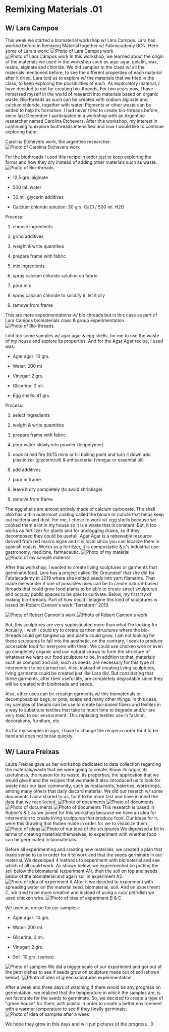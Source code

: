 # Remixing Materials .01
## W/ Lara Campos

This week we started a biomaterial workshop w/ Lara Campos. Lara has worked before in Remixing Material together w/ Fabriacademy BCN. 
Here some of Lara's work:
<img src= "../../images/Lara Campos.png" alt="Photo of Lara Campos work">
<img src= "../../images/Lara.png" alt="Photo of Lara Campos work">
In this workshop, we learned about the origin of the materials we used in the workshop such as agar agar, gelatin, wax, resine, alginate and chloride.
We did samples in the class w/ all the materials mentioned before, to see the different properties of each material after it dried.
Lara told us to explore w/ the materials that we tried in the class, to keep exploring the possibilities of each.
As exploratory material, I have decided to opt for creating bio-threads. For two years now, I have immersed myself in the world of research into materials based on organic waste. Bio-threads as such can be created with sodium alginate and calcium chloride, together with water. Pigments or other waste can be added to help its formation. I had never tried to create bio-threads before, since last December I participated in a workshop with an Argentine researcher named Carolina Etchevers. After this workshop, my interest in continuing to explore biothreads intensified and now I would like to continue exploring them.

Carolina Etchevers work, the argentine researcher:
<img src= "../../images/Carolina.png" alt="Photo of Carolina Etchevers work">


For the biothreads I used this recipe in order just to keep exploring the forms and how they dry instead of adding other materials such as waste.
<img src= "../../images/biothreads copy.jpg" alt="Photo of Bio-threads">

- 12,5 grs. alginate

- 500 ml. water

- 30 ml. glycerin additives

- Calcium chloride solution: 30 grs. CaCl / 500 ml. H2O

Process:

1. choose ingredients 

2. grind additives

3. weight & write quantities 

4. prepare frame with fabric

5. mix ingredients

6. spray calcium chloride solution on fabric

7. pour mix

8. spray calcium chloride to solidify 9. let it dry

10. remove from frame

This are more experimentations w/ bio-threads but in this case as part of Lara Campos biomaterials class & group experimentation.
<img src= "../../images/biohilos4.jpg" alt="Photo of Bio-threads">

I did too some samples w/ agar agar & egg shells, for me to use the waste of my house and explore its properties. And for the Agar Agar recipe, I used was:

- Agar agar: 10 grs.

- Water: 200 ml

- Vinegar: 2 grs.

- Glicerine: 2 ml.

- Egg shells: 41 grs.

Process:
1. select ingredients

2. weight & write quantities

3. prepare frame with fabric

4. pour water slowly into powder (biopolymer)

6. cook at mid fire 10/15 mins or till boiling point and turn it down add plasticizer (glycerin/oil) & antibacterial (vinegar or essential oil)

7. add additives

8. pour in frame

9. leave it dry completely (to avoid shrinkage)

10. remove from frame

The egg shells are almost entirely made of calcium carbonate. The shell also has a thin outermost coating called the bloom or cuticle that helps keep out bacteria and dust.
For me, I chose to work w/ egg shells because we cooked them a lot in my house so it is a waste that is constant. But, it too works as fertilizer for plants and for unclogging drains, so if they decomposed they could be usefull. Agar Agar is a renewable resource derived from red macro algae and it is local since you can localize them in spanish coasts. Works as a fertilizer, it is compostable & it's industrial use: gastronomy, medicine, farmaceutic.
<img src= "../../images/agaragar.jpg" alt="Photo of my material">
<img src= "../../images/agaragar2.jpg" alt="Photo of my sample material">

After this workshop, I wanted to create living sculptures or garments that germinate food. Lara has a project called 'Be Grounded' that she did for Fabriacademy in 2019 where she knitted seeds into yarn filaments. That made me wonder if one of possibles uses can be to create natural-based threads that could grow food plants to be able to create street sculptures and occupy public spaces to be able to cultivate. Below, my first try of making bio-threads. Part of how could I imagine this kind of sculptures is based on Robert Cannon's work 'Terraform' 2010. 

<img src= "../../images/RobertCannon.jpg" alt="Photo of Robert Cannon's work">
<img src= "../../images/RobertCannon2.png" alt="Photo of Robert Cannon's work">

But, this sculptures are very sophisticated more than what I'm looking for. Actually, I wish I could try to create earthen structures where the bio-threads could get tangled up and plants could grow. I am not looking for these sculptures to fall into the aesthetic, on the contrary, I seek to produce accessible food for everyone with them.
We could use chicken wire or even go completely organic and use natural straws to form the structure of whatever we want our food sculpture to be. In addition to that, materials such as compost and soil, such as seeds, are necessary for this type of intervention to be carried out.
Also, instead of creating living sculptures, living garments could be created just like Lara did. But considering that these garments, after their useful life, are completely degradable since they will be created with biothreads and seeds.

Also, other uses can be creatign garments w/ this biomaterials or decomposables bags, or pots, soaps and many other things. In this case, my samples of theads can be use to create bio-based fibers and textiles in a way to substitute textiles that take to much time to degrade and/or are very toxic to our environment. This replacing textiles use in fashion, decorations, furniture, etc.

As for my samples in agar, I have to change the recipe in order for it to be hard and does not break quickly.



## W/ Laura Freixas

Laura Freixas gave us her workshop dedicated to data collection regarding the materials/waste that we were going to create. Know its origin, its usefulness, the reason for its waste, its properties, the application that we would give it and the recipes that we made
It also introduced us to look for waste near our Iaac community, such as restaurants, bakeries, workshops, among many others that daily discard material.
We did our reserch w/ some documents Laura shared to us, for it to be more fast and have in mind the data that we recollected.
<img src= "../../images/Remixing1.jpg" alt="Photo of documents">
<img src= "../../images/Remixin2.jpg" alt="Photo of documents">
<img src= "../../images/Remixin3.jpg" alt="Photo of documents">
<img src= "../../images/Remixing4.jpg" alt="Photo of documents">
This research is based in Ruben's & I, as we joined for this workshop because we have an idea for intervention to create living sculptures that produce food. 
Our ideas for it, were this drawing that Ruben made in order for we to visualize them.
<img src= "../../images/REMix copy.jpg" alt="Photo of ideas">
<img src= "../../images/remiiix.jpg" alt="Photo of our idea of the sculptures">
We digressed a bit in terms of creating materials themselves, to experiment with whether food can be germinated in biomaterials.

Before all experimenting and creating new materials, we created a plan that made sense to us in order for it to work and that the seeds germinate in our material. We developed 4 methods to experiment with biomaterial and see which of all could work.
As shown below, we experimented be putting the soil below the biomaterial (experiment A1), then the soil on top and seeds below of the biomaterial and again soil in experiment A2.
<img src= "../../images/remix6.jpg" alt="Photo of idea of experiment A">
After it we decided to experiment with spreading water on the material seed, biomaterial, soil. And on experiment C, we tried to be more creative and instead of using a cup/ petridish we used chicken wire.
<img src= "../../images/remix.jpg" alt="Photo of idea of experiment B & C">

We used as recipe for our samples:

- Agar agar: 10 grs.

- Water: 200 ml.

- Glicerine: 2 ml.

- Vinegar: 2 grs.

- Soil: 10 grs. (varies)

<img src= "../../images/moldss.jpg" alt="Photo of samples">
We did a bigger scale of our experiment and got out of the petri dishes to see if seeds grow on sculpture made out of soil (shown below). 
<img src= "../../images/sculptures.jpg" alt="Photo of idea of green sculptures experimentation">

After a week and three days of watching if there would be any progress on germintation, we realized that the temperature in which the samples are, is not favorable for the seeds to germinate. So, we decided to create a type of "green house" for them, with plastic in order to create a better environment with a warmer temperature to see if they finally germinate.
<img src= "../../images/weeks.jpg" alt="Photo of idea of samples after a week">

We hope they grow in this days and will put pictures of the progress.
:0



